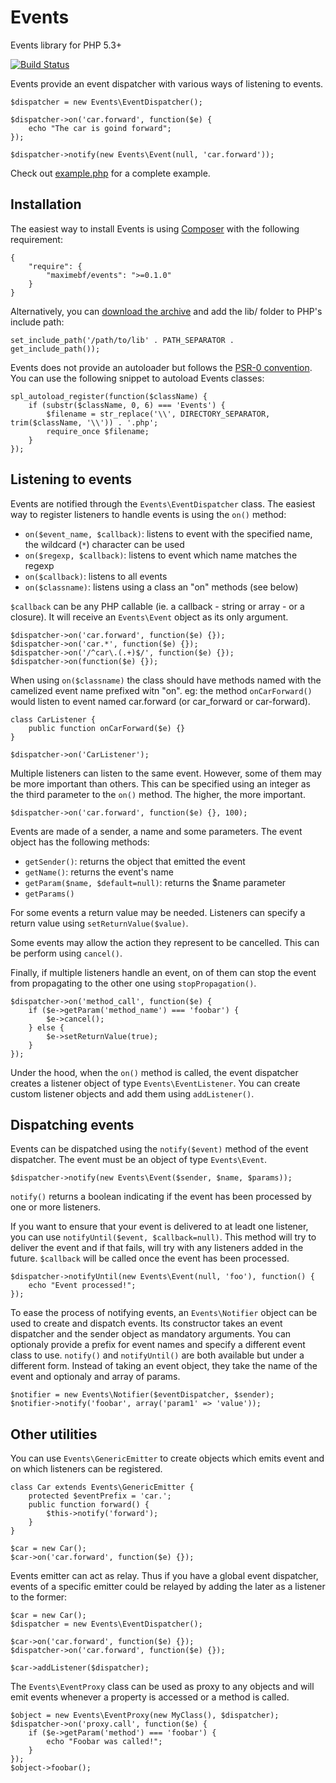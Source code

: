 
# Events

Events library for PHP 5.3+

[![Build Status](https://secure.travis-ci.org/maximebf/events.png)](http://travis-ci.org/maximebf/events)

Events provide an event dispatcher with various ways of listening to events.

    $dispatcher = new Events\EventDispatcher();

    $dispatcher->on('car.forward', function($e) {
        echo "The car is goind forward";
    });

    $dispatcher->notify(new Events\Event(null, 'car.forward'));

Check out [example.php](https://github.com/maximebf/events/blob/master/example.php) for a complete example.

## Installation

The easiest way to install Events is using [Composer](https://github.com/composer/composer)
with the following requirement:

    {
        "require": {
            "maximebf/events": ">=0.1.0"
        }
    }

Alternatively, you can [download the archive](https://github.com/maximebf/events/zipball/master) 
and add the lib/ folder to PHP's include path:

    set_include_path('/path/to/lib' . PATH_SEPARATOR . get_include_path());

Events does not provide an autoloader but follows the [PSR-0 convention](https://github.com/php-fig/fig-standards/blob/master/accepted/PSR-0.md).  
You can use the following snippet to autoload Events classes:

    spl_autoload_register(function($className) {
        if (substr($className, 0, 6) === 'Events') {
            $filename = str_replace('\\', DIRECTORY_SEPARATOR, trim($className, '\\')) . '.php';
            require_once $filename;
        }
    });

## Listening to events

Events are notified through the `Events\EventDispatcher` class. The easiest way to register
listeners to handle events is using the `on()` method:

 - `on($event_name, $callback)`: listens to event with the specified name, the wildcard (`*`) character can be used
 - `on($regexp, $callback)`: listens to event which name matches the regexp
 - `on($callback)`: listens to all events
 - `on($classname)`: listens using a class an "on" methods (see below)

`$callback` can be any PHP callable (ie. a callback - string or array - or a closure). It will
receive an `Events\Event` object as its only argument.

    $dispatcher->on('car.forward', function($e) {});
    $dispatcher->on('car.*', function($e) {});
    $dispatcher->on('/^car\.(.+)$/', function($e) {});
    $dispatcher->on(function($e) {});

When using `on($classname)` the class should have methods named with the camelized event
name prefixed witn "on". eg: the method `onCarForward()` would listen to event named
car.forward (or car_forward or car-forward).

    class CarListener {
        public function onCarForward($e) {}
    }

    $dispatcher->on('CarListener');

Multiple listeners can listen to the same event. However, some of them may be more
important than others. This can be specified using an integer as the third parameter 
to the `on()` method. The higher, the more important.

    $dispatcher->on('car.forward', function($e) {}, 100);

Events are made of a sender, a name and some parameters.
The event object has the following methods:

 - `getSender()`: returns the object that emitted the event
 - `getName()`: returns the event's name
 - `getParam($name, $default=null)`: returns the $name parameter
 - `getParams()`

For some events a return value may be needed. Listeners can specify a return value 
using `setReturnValue($value)`.

Some events may allow the action they represent to be cancelled. This can be perform
using `cancel()`.

Finally, if multiple listeners handle an event, on of them can stop the event from
propagating to the other one using `stopPropagation()`.

    $dispatcher->on('method_call', function($e) {
        if ($e->getParam('method_name') === 'foobar') {
            $e->cancel();
        } else {
            $e->setReturnValue(true);
        }
    });

Under the hood, when the `on()` method is called, the event dispatcher creates a
listener object of type `Events\EventListener`. You can create custom listener
objects and add them using `addListener()`.

## Dispatching events

Events can be dispatched using the `notify($event)` method of the event dispatcher.
The event must be an object of type `Events\Event`.

    $dispatcher->notify(new Events\Event($sender, $name, $params));

`notify()` returns a boolean indicating if the event has been processed by one or more
listeners.

If you want to ensure that your event is delivered to at leadt one listener, you can
use `notifyUntil($event, $callback=null)`. This method will try to deliver the event
and if that fails, will try with any listeners added in the future. `$callback` will
be called once the event has been processed.

    $dispatcher->notifyUntil(new Events\Event(null, 'foo'), function() {
        echo "Event processed!";
    });

To ease the process of notifying events, an `Events\Notifier` object can be used to
create and dispatch events. Its constructor takes an event dispatcher and the sender
object as mandatory arguments. You can optionaly provide a prefix for event names 
and specify a different event class to use. `notify()` and `notifyUntil()` are both
available but under a different form. Instead of taking an event object, they take
the name of the event and optionaly and array of params.

    $notifier = new Events\Notifier($eventDispatcher, $sender);
    $notifier->notify('foobar', array('param1' => 'value'));

## Other utilities

You can use `Events\GenericEmitter` to create objects which emits event and on which
listeners can be registered.

    class Car extends Events\GenericEmitter {
        protected $eventPrefix = 'car.';
        public function forward() {
            $this->notify('forward');
        }
    }

    $car = new Car();
    $car->on('car.forward', function($e) {});

Events emitter can act as relay. Thus if you have a global event dispatcher, events
of a specific emitter could be relayed by adding the later as a listener to the former:

    $car = new Car();
    $dispatcher = new Events\EventDispatcher();

    $car->on('car.forward', function($e) {});
    $dispatcher->on('car.forward', function($e) {});

    $car->addListener($dispatcher);

The `Events\EventProxy` class can be used as proxy to any objects and will emit events
whenever a property is accessed or a method is called.

    $object = new Events\EventProxy(new MyClass(), $dispatcher);
    $dispatcher->on('proxy.call', function($e) {
        if ($e->getParam('method') === 'foobar') {
            echo "Foobar was called!";
        }
    });
    $object->foobar();

